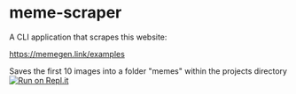 # meme-scraper
A CLI application that scrapes this website:

https://memegen.link/examples 

Saves the first 10 images into a folder "memes" within the projects directory
[![Run on Repl.it](https://repl.it/badge/github/xiaominzhu88/meme-scraper)](https://repl.it/github/xiaominzhu88/meme-scraper)